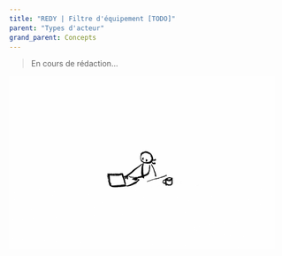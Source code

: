 ```yaml
---
title: "REDY | Filtre d'équipement [TODO]"
parent: "Types d'acteur"
grand_parent: Concepts
---
```



> En cours de rédaction...

![SynApps](../../assets/under-progress.gif)
